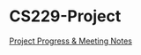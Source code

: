# CS229-Project

[Project Progress & Meeting Notes](https://drive.google.com/open?id=1aS98pmskyv2ogrfWd9pMuRxU670Bnsnl)
